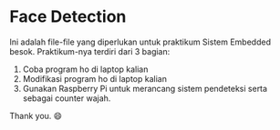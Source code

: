 # Face Detection

Ini adalah file-file yang diperlukan untuk praktikum Sistem Embedded besok. Praktikum-nya terdiri dari 3 bagian:

1. Coba program ho di laptop kalian 
2. Modifikasi program ho di laptop kalian
3. Gunakan Raspberry Pi untuk merancang sistem pendeteksi serta sebagai counter wajah.

Thank you. :smile:
